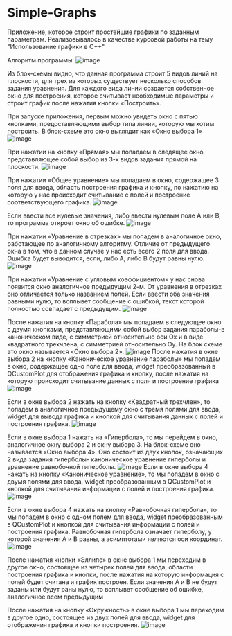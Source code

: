 # Simple-Graphs
Приложение, которое строит простейшие графики по заданным параметрам.
Реализовывалось в качестве курсовой работы на тему "Использование графики в C++"

Алгоритм программы:
![image](https://user-images.githubusercontent.com/88945775/156938477-a9447d32-ab4c-4cf1-87d2-49a86c673ce5.png)

Из блок-схемы видно, что данная программа строит 5 видов линий на плоскости, для трех из которых существует несколько способов задания уравнения. Для каждого вида линии создается собственное окно для построения, которое считывает необходимые параметры и строит график после нажатия кнопки «Построить».

При запуске приложения, первым можно увидеть окно с пятью кнопками, предоставляющими выбор типа линии, которую мы хотим построить. В блок-схеме это окно выглядит как «Окно выбора 1»
![image](https://user-images.githubusercontent.com/88945775/156938545-1f9342ba-9f59-48fb-a3cb-e528f52504c4.png)

При нажатии на кнопку «Прямая» мы попадаем в следящее окно, представляющее собой выбор из 3-х видов задания прямой на плоскости.
![image](https://user-images.githubusercontent.com/88945775/156938611-ff98b90a-4a7e-411a-9728-4c58b0bba4f3.png)

При нажатии «Общее уравнение» мы попадаем в окно, содержащее 3 поля для ввода, область построения графика и кнопку, по нажатию на которую у нас происходит считывание с полей и построение соответствующего графика.
![image](https://user-images.githubusercontent.com/88945775/156938641-567136bd-4989-4728-8f67-8f688393479f.png)

Если ввести все нулевые значения, либо ввести нулевым поле A или B, то программа откроет окно об ошибке.
![image](https://user-images.githubusercontent.com/88945775/156938659-7c5016ee-9bb5-4e50-b39a-7a6b21df7542.png)

При нажатии «Уравнение в отрезках» мы попадем в аналогичное окно, работающее по аналогичному алгоритму. Отличие от предыдущего окна в том, что в данном случае у нас есть всего 2 поля для ввода. Ошибка будет выводится, если, либо A, либо B будут равны нулю. 
![image](https://user-images.githubusercontent.com/88945775/156938681-be5bd97f-76d4-490b-aafb-2bf04486980a.png)

При нажатии «Уравнение с угловым коэффициентом» у нас снова появится окно аналогичное предыдущим 2-м. От уравнения в отрезках оно отличается только названием полей. Если ввести оба значения равными нулю, то всплывет сообщение с ошибкой, текст которой полностью совпадает с предыдущим.
![image](https://user-images.githubusercontent.com/88945775/156938702-84ffcf0f-cc96-4ebb-b8da-f2b62d8a8738.png)

После нажатия на кнопку «Парабола» мы попадаем в следующее окно с двумя кнопками, представляющими собой выбор задания параболы-в каноническом виде, с симметрией относительно оси Ox и в виде квадратного трехчлена, с симметрией относительно Oy. На блок схеме это окно называется «Окно выбора 2».
![image](https://user-images.githubusercontent.com/88945775/156938737-92ded3ca-c7bb-4b04-a718-2e537de966f1.png)
После нажатия в окне выбора 2 на кнопку «Каноническое уравнение параболы» мы попадем в окно, содержащее одно поле для ввода, widget преобразованный в QCustomPlot для отображения графика и кнопку, после нажатия на которую происходит считывание данных с поля и построение графика
![image](https://user-images.githubusercontent.com/88945775/156938751-8695d777-ac3a-47f7-87b6-a394645b82be.png)

Если в окне выбора 2 нажать на кнопку «Квадратный трехчлен», то попадем в аналогичное предыдущему окно с тремя полями для ввода, widget для вывода графика и кнопкой для считывания данных с полей и построения графика.
![image](https://user-images.githubusercontent.com/88945775/156938791-8aa0c0fc-9ea2-464d-9bde-6622c29bfbf7.png)

Если в окне выбора 1 нажать на «Гипербола», то мы перейдем в окно, аналогичное окну выбора 2 и окну выбора 3. На блок-схеме оно называется «Окно выбора 4». Оно состоит из двух кнопок, означающих 2 вида задания гиперболы- каноническое уравнение гиперболы и уравнение равнобочной гиперболы.
![image](https://user-images.githubusercontent.com/88945775/156938811-80eee035-dc63-4cfc-862a-40fb5e892e97.png)
Если в окне выбора 4 нажать на кнопку «Каноническое уравнение», то мы попадем в окно с двумя полями для ввода, widget преобразованным в QCustomPlot и кнопкой для считывания информации с полей и построения графика.
![image](https://user-images.githubusercontent.com/88945775/156938834-978cbfdd-b435-4855-a425-28560943762b.png)

Если в окне выбора 4 нажать на кнопку «Равнобочная гипербола», то мы попадем в окно с одном полем для ввода, widget преобразованным в QCustomPlot и кнопкой для считывания информации с полей и построения графика. 
Равнобочная гипербола означает гиперболу, у которой значения A и B равны, а асимптотами являются оси координат.
![image](https://user-images.githubusercontent.com/88945775/156938867-189c18ea-5d67-42b2-a7e8-e0fbbef78e76.png)

После нажатия кнопки «Эллипс» в окне выбора 1 мы переходим в другое окно, состоящее из четырех полей для ввода, области построения графика и кнопки, после нажатия на которую информация с полей будет считана и график построен.
Если значения A и B не будут заданы или будут раны нулю, то всплывет сообщение об ошибке, аналогичное всем предыдущим

После нажатия на кнопку «Окружность» в окне выбора 1 мы переходим в другое одно, состоящее из двух полей для ввода, widget для отображения графика и кнопки построения.
![image](https://user-images.githubusercontent.com/88945775/156938926-53753d9b-f4fb-4b3d-bba2-68c7465ddce2.png)

